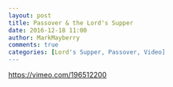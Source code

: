 ```yaml
---
layout: post
title: Passover & the Lord's Supper
date: 2016-12-18 11:00
author: MarkMayberry
comments: true
categories: [Lord's Supper, Passover, Video]
---
```

https://vimeo.com/196512200
